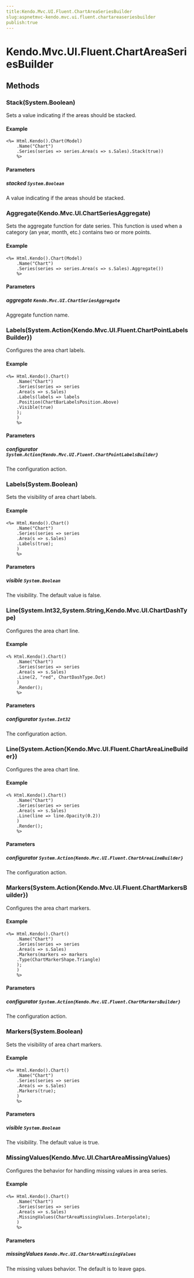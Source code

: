 ```yaml
---
title:Kendo.Mvc.UI.Fluent.ChartAreaSeriesBuilder
slug:aspnetmvc-kendo.mvc.ui.fluent.chartareaseriesbuilder
publish:true
---
```


# Kendo.Mvc.UI.Fluent.ChartAreaSeriesBuilder

## Methods

### Stack(System.Boolean)
Sets a value indicating if the areas should be stacked.

#### Example
    <%= Html.Kendo().Chart(Model)
        .Name("Chart")
        .Series(series => series.Area(s => s.Sales).Stack(true))
        %>

#### Parameters

##### stacked `System.Boolean`
A value indicating if the areas should be stacked.

### Aggregate(Kendo.Mvc.UI.ChartSeriesAggregate)
Sets the aggregate function for date series.
            This function is used when a category (an year, month, etc.) contains two or more points.

#### Example
    <%= Html.Kendo().Chart(Model)
        .Name("Chart")
        .Series(series => series.Area(s => s.Sales).Aggregate())
        %>

#### Parameters

##### aggregate `Kendo.Mvc.UI.ChartSeriesAggregate`
Aggregate function name.

### Labels(System.Action{Kendo.Mvc.UI.Fluent.ChartPointLabelsBuilder})
Configures the area chart labels.

#### Example
    <%= Html.Kendo().Chart()
        .Name("Chart")
        .Series(series => series
        .Area(s => s.Sales)
        .Labels(labels => labels
        .Position(ChartBarLabelsPosition.Above)
        .Visible(true)
        );
        )
        %>

#### Parameters

##### configurator `System.Action{Kendo.Mvc.UI.Fluent.ChartPointLabelsBuilder}`
The configuration action.

### Labels(System.Boolean)
Sets the visibility of area chart labels.

#### Example
    <%= Html.Kendo().Chart()
        .Name("Chart")
        .Series(series => series
        .Area(s => s.Sales)
        .Labels(true);
        )
        %>

#### Parameters

##### visible `System.Boolean`
The visibility. The default value is false.

### Line(System.Int32,System.String,Kendo.Mvc.UI.ChartDashType)
Configures the area chart line.

#### Example
    <% Html.Kendo().Chart()
        .Name("Chart")
        .Series(series => series
        .Area(s => s.Sales)
        .Line(2, "red", ChartDashType.Dot)
        )
        .Render();
        %>

#### Parameters

##### configurator `System.Int32`
The configuration action.

### Line(System.Action{Kendo.Mvc.UI.Fluent.ChartAreaLineBuilder})
Configures the area chart line.

#### Example
    <% Html.Kendo().Chart()
        .Name("Chart")
        .Series(series => series
        .Area(s => s.Sales)
        .Line(line => line.Opacity(0.2))
        )
        .Render();
        %>

#### Parameters

##### configurator `System.Action{Kendo.Mvc.UI.Fluent.ChartAreaLineBuilder}`
The configuration action.

### Markers(System.Action{Kendo.Mvc.UI.Fluent.ChartMarkersBuilder})
Configures the area chart markers.

#### Example
    <%= Html.Kendo().Chart()
        .Name("Chart")
        .Series(series => series
        .Area(s => s.Sales)
        .Markers(markers => markers
        .Type(ChartMarkerShape.Triangle)
        );
        )
        %>

#### Parameters

##### configurator `System.Action{Kendo.Mvc.UI.Fluent.ChartMarkersBuilder}`
The configuration action.

### Markers(System.Boolean)
Sets the visibility of area chart markers.

#### Example
    <%= Html.Kendo().Chart()
        .Name("Chart")
        .Series(series => series
        .Area(s => s.Sales)
        .Markers(true);
        )
        %>

#### Parameters

##### visible `System.Boolean`
The visibility. The default value is true.

### MissingValues(Kendo.Mvc.UI.ChartAreaMissingValues)
Configures the behavior for handling missing values in area series.

#### Example
    <%= Html.Kendo().Chart()
        .Name("Chart")
        .Series(series => series
        .Area(s => s.Sales)
        .MissingValues(ChartAreaMissingValues.Interpolate);
        )
        %>

#### Parameters

##### missingValues `Kendo.Mvc.UI.ChartAreaMissingValues`
The missing values behavior. The default is to leave gaps.